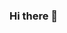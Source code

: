 ### Hi there 👋

<!--
**usernamedoesntexist/usernamedoesntexist** is a ✨ _special_ ✨ repository because its `README.md` (this file) appears on your GitHub profile.

Here are some ideas to get you started:

- 🌱 I’m currently learning Node.js
[![Readme Card](https://github-readme-stats.vercel.app/api/pin/?username=usernamedoesntexist&repo=usernamedoesntexist)](https://github.com/usernamedoesntexist/usernamedoesntexist)

-->
